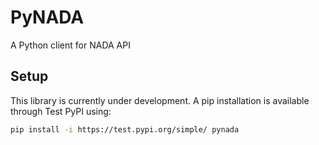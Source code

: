 # PyNADA
A Python client for NADA API

## Setup
This library is currently under development. A pip installation is available through Test PyPI using:
 ```sh
pip install -i https://test.pypi.org/simple/ pynada
 ```

